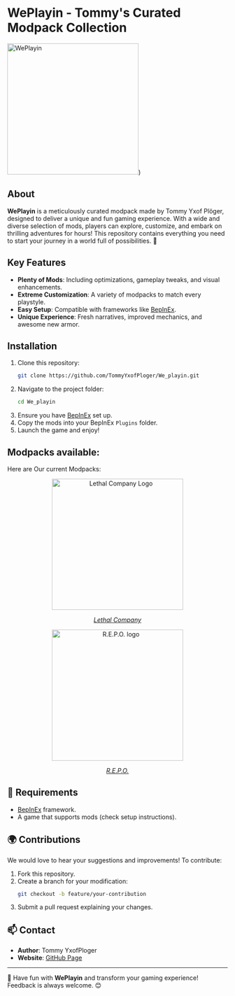 # WePlayin - Tommy's Curated Modpack Collection
<img src="https://i.imgur.com/gU2N9y9.png" alt="WePlayin" width="300" height="300">)

##  About
**WePlayin** is a meticulously curated modpack made by Tommy Yxof Plöger, designed to deliver a unique and fun gaming experience. With a wide and diverse selection of mods, players can explore, customize, and embark on thrilling adventures for hours! This repository contains everything you need to start your journey in a world full of possibilities. 🌟

##  Key Features
-  **Plenty of Mods**: Including optimizations, gameplay tweaks, and visual enhancements.
-  **Extreme Customization**: A variety of modpacks to match every playstyle.
-  **Easy Setup**: Compatible with frameworks like [BepInEx](https://github.com/BepInEx/BepInEx).
-  **Unique Experience**: Fresh narratives, improved mechanics, and awesome new armor.

##  Installation
1. Clone this repository:
   ```bash
   git clone https://github.com/TommyYxofPloger/We_playin.git
   ```
2. Navigate to the project folder:
   ```bash
   cd We_playin
   ```
3. Ensure you have [BepInEx](https://github.com/BepInEx/BepInEx) set up.
4. Copy the mods into your BepInEx `Plugins` folder.
5. Launch the game and enjoy! 

## Modpacks available:
Here are Our current Modpacks:

<div style="text-align: center;">
<a href="https://github.com/TommyYxofPloger/We_playin/tree/main/Lethal%20Company" target="_blank">
    <img src="https://shared.cloudflare.steamstatic.com/store_item_assets/steam/apps/1966720/header.jpg?t=1723894859" alt="Lethal Company Logo" width="300">
    <p><em>Lethal Company</em></p>
</a>
</div>
<div style="text-align: center;">
<a href="https://github.com/TommyYxofPloger/We_playin/tree/main/R.E.P.O." target="_blank">
    <img src="https://shared.cloudflare.steamstatic.com/store_item_assets/steam/apps/3241660/header.jpg?t=1740578354" alt="R.E.P.O. logo" width="300">
    <p><em>R.E.P.O.</em></p>
</a>
</div>



## 🔧 Requirements
- [BepInEx](https://github.com/BepInEx/BepInEx) framework.
- A game that supports mods (check setup instructions).

## 🌍 Contributions
We would love to hear your suggestions and improvements! To contribute:
1. Fork this repository.
2. Create a branch for your modification:
   ```bash
   git checkout -b feature/your-contribution
   ```
3. Submit a pull request explaining your changes.

## 📫 Contact
- **Author**: Tommy YxofPloger
- **Website**: [GitHub Page](https://github.com/TommyYxofPloger/We_playin)

---

🎉 Have fun with **WePlayin** and transform your gaming experience! Feedback is always welcome. 😊